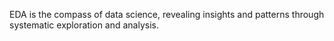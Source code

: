 EDA is the compass of data science, revealing insights and patterns through systematic exploration and analysis.

